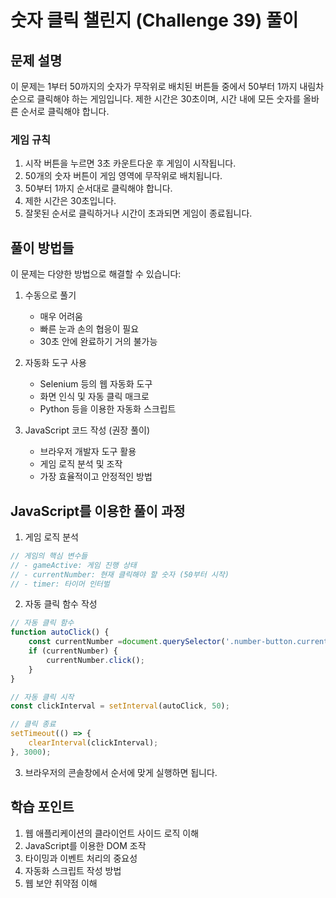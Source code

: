 # 숫자 클릭 챌린지 (Challenge 39) 풀이

## 문제 설명
이 문제는 1부터 50까지의 숫자가 무작위로 배치된 버튼들 중에서 50부터 1까지 내림차순으로 클릭해야 하는 게임입니다. 제한 시간은 30초이며, 시간 내에 모든 숫자를 올바른 순서로 클릭해야 합니다.

### 게임 규칙
1. 시작 버튼을 누르면 3초 카운트다운 후 게임이 시작됩니다.
2. 50개의 숫자 버튼이 게임 영역에 무작위로 배치됩니다.
3. 50부터 1까지 순서대로 클릭해야 합니다.
4. 제한 시간은 30초입니다.
5. 잘못된 순서로 클릭하거나 시간이 초과되면 게임이 종료됩니다.

## 풀이 방법들

이 문제는 다양한 방법으로 해결할 수 있습니다:

1. 수동으로 풀기
   - 매우 어려움
   - 빠른 눈과 손의 협응이 필요
   - 30초 안에 완료하기 거의 불가능

2. 자동화 도구 사용
   - Selenium 등의 웹 자동화 도구
   - 화면 인식 및 자동 클릭 매크로
   - Python 등을 이용한 자동화 스크립트

3. JavaScript 코드 작성 (권장 풀이)
   - 브라우저 개발자 도구 활용
   - 게임 로직 분석 및 조작
   - 가장 효율적이고 안정적인 방법

## JavaScript를 이용한 풀이 과정

1. 게임 로직 분석
```javascript
// 게임의 핵심 변수들
// - gameActive: 게임 진행 상태
// - currentNumber: 현재 클릭해야 할 숫자 (50부터 시작)
// - timer: 타이머 인터벌
```

2. 자동 클릭 함수 작성
```javascript
// 자동 클릭 함수
function autoClick() {
    const currentNumber =document.querySelector('.number-button.current');
    if (currentNumber) {
        currentNumber.click();
    }
}

// 자동 클릭 시작
const clickInterval = setInterval(autoClick, 50);

// 클릭 종료
setTimeout(() => {
    clearInterval(clickInterval);
}, 3000);
```

3. 브라우저의 콘솔창에서 순서에 맞게 실행하면 됩니다.

## 학습 포인트

1. 웹 애플리케이션의 클라이언트 사이드 로직 이해
2. JavaScript를 이용한 DOM 조작
3. 타이밍과 이벤트 처리의 중요성
4. 자동화 스크립트 작성 방법
5. 웹 보안 취약점 이해
